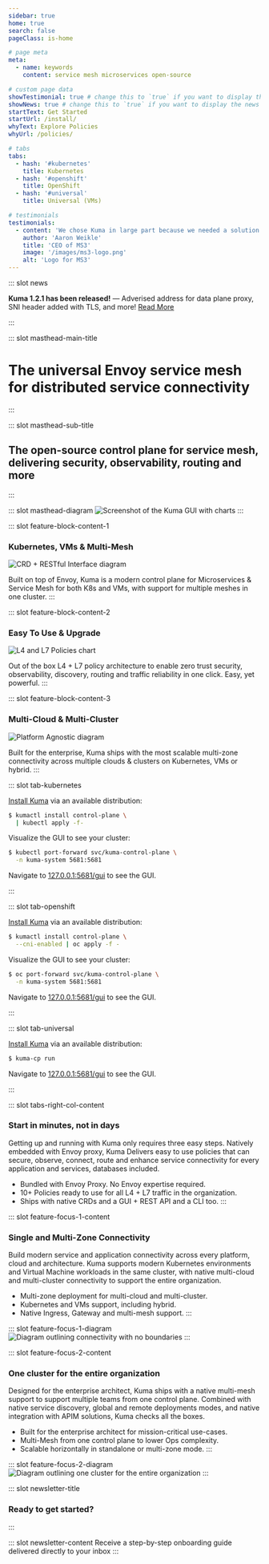 ```yaml
---
sidebar: true
home: true
search: false
pageClass: is-home

# page meta
meta:
  - name: keywords
    content: service mesh microservices open-source

# custom page data
showTestimonial: true # change this to `true` if you want to display the testimonial
showNews: true # change this to `true` if you want to display the news bar
startText: Get Started
startUrl: /install/
whyText: Explore Policies
whyUrl: /policies/

# tabs
tabs:
  - hash: '#kubernetes'
    title: Kubernetes
  - hash: '#openshift'
    title: OpenShift
  - hash: '#universal'
    title: Universal (VMs)

# testimonials
testimonials:
  - content: 'We chose Kuma in large part because we needed a solution that would allow our customers to support both Kubernetes and virtual machines, while providing an easier path to migrating between the two.'
    author: 'Aaron Weikle'
    title: 'CEO of MS3'
    image: '/images/ms3-logo.png'
    alt: 'Logo for MS3'
---
```


::: slot news

**Kuma 1.2.1 has been released!**  &mdash; Adverised address for data plane proxy, SNI header added with TLS, and more! [Read More](/blog/2021/kuma-1-2-1/)

:::

<!-- page masthead -->

::: slot masthead-main-title

# The universal Envoy service mesh<br> for distributed service connectivity

:::

::: slot masthead-sub-title

## The open-source control plane for service mesh, <br>delivering security, observability, routing and more

:::

::: slot masthead-diagram
![Screenshot of the Kuma GUI with charts](/images/gui-screenshot-with-charts.png)
:::

<!-- feature blocks -->

::: slot feature-block-content-1

### Kubernetes, VMs & Multi-Mesh

![CRD + RESTful Interface diagram](/images/diagrams/v3/diagram-crd-rest@2x.png)

Built on top of Envoy, Kuma is a modern control plane for Microservices & Service Mesh for both K8s and VMs, with support for multiple meshes in one cluster.
:::

::: slot feature-block-content-2

### Easy To Use & Upgrade

![L4 and L7 Policies chart](/images/diagrams/v3/diagram-l4-l7-policies@2x.png)

Out of the box L4 + L7 policy architecture to enable zero trust security, observability, discovery, routing and traffic reliability in one click. Easy, yet powerful.
:::

::: slot feature-block-content-3

### Multi-Cloud & Multi-Cluster

![Platform Agnostic diagram](/images/diagrams/v3/diagram-platform-agnostic@2x.png)

Built for the enterprise, Kuma ships with the most scalable multi-zone connectivity across multiple clouds & clusters on Kubernetes, VMs or hybrid.
:::

<!-- tabs -->

::: slot tab-kubernetes

[Install Kuma](/install/) via an available distribution:

```sh
$ kumactl install control-plane \
  | kubectl apply -f-
```

Visualize the GUI to see your cluster:

```sh
$ kubectl port-forward svc/kuma-control-plane \
  -n kuma-system 5681:5681
```

Navigate to [127.0.0.1:5681/gui](http://127.0.0.1:5681/gui) to see the GUI.

:::

::: slot tab-openshift

[Install Kuma](/install/) via an available distribution:

```sh
$ kumactl install control-plane \
  --cni-enabled | oc apply -f -
```

Visualize the GUI to see your cluster:

```sh
$ oc port-forward svc/kuma-control-plane \
  -n kuma-system 5681:5681
```

Navigate to [127.0.0.1:5681/gui](http://127.0.0.1:5681/gui) to see the GUI.

:::

::: slot tab-universal

[Install Kuma](/install/) via an available distribution:

```sh
$ kuma-cp run
```

Navigate to [127.0.0.1:5681/gui](http://127.0.0.1:5681/gui) to see the GUI.

:::

::: slot tabs-right-col-content

### Start in minutes, not in days

Getting up and running with Kuma only requires three easy steps. Natively embedded with Envoy proxy, Kuma Delivers easy to use policies that can secure, observe, connect, route and enhance service connectivity for every application and services, databases included.

- Bundled with Envoy Proxy. No Envoy expertise required.
- 10+ Policies ready to use for all L4 + L7 traffic in the organization.
- Ships with native CRDs and a GUI + REST API and a CLI too.
  :::

<!-- content blocks -->

::: slot feature-focus-1-content

### Single and Multi-Zone Connectivity

Build modern service and application connectivity across every platform, cloud and architecture. Kuma supports modern Kubernetes environments and Virtual Machine workloads in the same cluster, with native multi-cloud and multi-cluster connectivity to support the entire organization.

- Multi-zone deployment for multi-cloud and multi-cluster.
- Kubernetes and VMs support, including hybrid.
- Native Ingress, Gateway and multi-mesh support.
  :::

::: slot feature-focus-1-diagram
![Diagram outlining connectivity with no boundaries](/images/diagrams/v3/diagram-connectivity-new@2x.png)
:::

::: slot feature-focus-2-content

### One cluster for the entire organization

Designed for the enterprise architect, Kuma ships with a native multi-mesh support to support multiple teams from one control plane. Combined with native service discovery, global and remote deployments modes, and native integration with APIM solutions, Kuma checks all the boxes.

- Built for the enterprise architect for mission-critical use-cases.
- Multi-Mesh from one control plane to lower Ops complexity.
- Scalable horizontally in standalone or multi-zone mode.
  :::

::: slot feature-focus-2-diagram
![Diagram outlining one cluster for the entire organization](/images/diagrams/v3/diagram-one-cluster-new@2x.png)
:::

<!-- newsletter -->

::: slot newsletter-title

### Ready to get started?

:::

::: slot newsletter-content
Receive a step-by-step onboarding guide delivered directly to your inbox
:::
